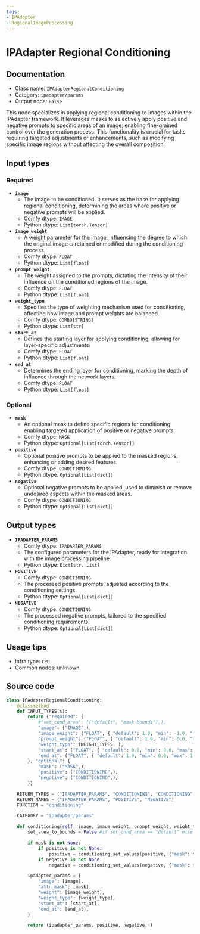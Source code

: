 ```yaml
---
tags:
- IPAdapter
- RegionalImageProcessing
---
```


# IPAdapter Regional Conditioning
## Documentation
- Class name: `IPAdapterRegionalConditioning`
- Category: `ipadapter/params`
- Output node: `False`

This node specializes in applying regional conditioning to images within the IPAdapter framework. It leverages masks to selectively apply positive and negative prompts to specific areas of an image, enabling fine-grained control over the generation process. This functionality is crucial for tasks requiring targeted adjustments or enhancements, such as modifying specific image regions without affecting the overall composition.
## Input types
### Required
- **`image`**
    - The image to be conditioned. It serves as the base for applying regional conditioning, determining the areas where positive or negative prompts will be applied.
    - Comfy dtype: `IMAGE`
    - Python dtype: `List[torch.Tensor]`
- **`image_weight`**
    - A weight parameter for the image, influencing the degree to which the original image is retained or modified during the conditioning process.
    - Comfy dtype: `FLOAT`
    - Python dtype: `List[float]`
- **`prompt_weight`**
    - The weight assigned to the prompts, dictating the intensity of their influence on the conditioned regions of the image.
    - Comfy dtype: `FLOAT`
    - Python dtype: `List[float]`
- **`weight_type`**
    - Specifies the type of weighting mechanism used for conditioning, affecting how image and prompt weights are balanced.
    - Comfy dtype: `COMBO[STRING]`
    - Python dtype: `List[str]`
- **`start_at`**
    - Defines the starting layer for applying conditioning, allowing for layer-specific adjustments.
    - Comfy dtype: `FLOAT`
    - Python dtype: `List[float]`
- **`end_at`**
    - Determines the ending layer for conditioning, marking the depth of influence through the network layers.
    - Comfy dtype: `FLOAT`
    - Python dtype: `List[float]`
### Optional
- **`mask`**
    - An optional mask to define specific regions for conditioning, enabling targeted application of positive or negative prompts.
    - Comfy dtype: `MASK`
    - Python dtype: `Optional[List[torch.Tensor]]`
- **`positive`**
    - Optional positive prompts to be applied to the masked regions, enhancing or adding desired features.
    - Comfy dtype: `CONDITIONING`
    - Python dtype: `Optional[List[dict]]`
- **`negative`**
    - Optional negative prompts to be applied, used to diminish or remove undesired aspects within the masked areas.
    - Comfy dtype: `CONDITIONING`
    - Python dtype: `Optional[List[dict]]`
## Output types
- **`IPADAPTER_PARAMS`**
    - Comfy dtype: `IPADAPTER_PARAMS`
    - The configured parameters for the IPAdapter, ready for integration with the image processing pipeline.
    - Python dtype: `Dict[str, List]`
- **`POSITIVE`**
    - Comfy dtype: `CONDITIONING`
    - The processed positive prompts, adjusted according to the conditioning settings.
    - Python dtype: `Optional[List[dict]]`
- **`NEGATIVE`**
    - Comfy dtype: `CONDITIONING`
    - The processed negative prompts, tailored to the specified conditioning requirements.
    - Python dtype: `Optional[List[dict]]`
## Usage tips
- Infra type: `CPU`
- Common nodes: unknown


## Source code
```python
class IPAdapterRegionalConditioning:
    @classmethod
    def INPUT_TYPES(s):
        return {"required": {
            #"set_cond_area": (["default", "mask bounds"],),
            "image": ("IMAGE",),
            "image_weight": ("FLOAT", { "default": 1.0, "min": -1.0, "max": 3.0, "step": 0.05 }),
            "prompt_weight": ("FLOAT", { "default": 1.0, "min": 0.0, "max": 10.0, "step": 0.05 }),
            "weight_type": (WEIGHT_TYPES, ),
            "start_at": ("FLOAT", { "default": 0.0, "min": 0.0, "max": 1.0, "step": 0.001 }),
            "end_at": ("FLOAT", { "default": 1.0, "min": 0.0, "max": 1.0, "step": 0.001 }),
        }, "optional": {
            "mask": ("MASK",),
            "positive": ("CONDITIONING",),
            "negative": ("CONDITIONING",),
        }}

    RETURN_TYPES = ("IPADAPTER_PARAMS", "CONDITIONING", "CONDITIONING", )
    RETURN_NAMES = ("IPADAPTER_PARAMS", "POSITIVE", "NEGATIVE")
    FUNCTION = "conditioning"

    CATEGORY = "ipadapter/params"

    def conditioning(self, image, image_weight, prompt_weight, weight_type, start_at, end_at, mask=None, positive=None, negative=None):
        set_area_to_bounds = False #if set_cond_area == "default" else True

        if mask is not None:
            if positive is not None:
                positive = conditioning_set_values(positive, {"mask": mask, "set_area_to_bounds": set_area_to_bounds, "mask_strength": prompt_weight})
            if negative is not None:
                negative = conditioning_set_values(negative, {"mask": mask, "set_area_to_bounds": set_area_to_bounds, "mask_strength": prompt_weight})

        ipadapter_params = {
            "image": [image],
            "attn_mask": [mask],
            "weight": [image_weight],
            "weight_type": [weight_type],
            "start_at": [start_at],
            "end_at": [end_at],
        }

        return (ipadapter_params, positive, negative, )

```
